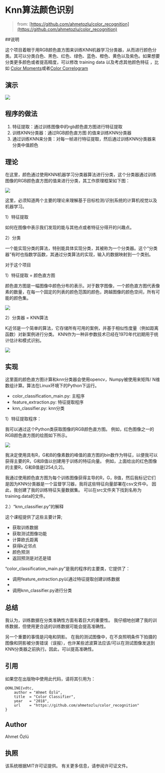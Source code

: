 # Knn算法颜色识别

> from: [https://github.com/ahmetozlu/color_recognition](https://github.com/ahmetozlu/color_recognition)

##说明

这个项目着眼于用RGB颜色直方图来训练KNN机器学习分类器，从而进行颜色分类。其可以分类白色、黑色、红色、绿色、蓝色、橙色、黄色以及紫色。如果想要分类更多颜色或者提高精度，可以修改 training data 以及考虑其他颜色特征 ，比如  [Color Moments](https://en.wikipedia.org/wiki/Color_moments)或者[Color Correlogram ](http://www.cs.cornell.edu/rdz/Papers/ecdl2/spatial.htm)


## 演示

![](https://user-images.githubusercontent.com/22610163/34917659-8497acae-f95a-11e7-93fb-f7cd6cc3128a.gif)


## 程序的做法

1. 特征提取：通过训练图像中的rgb颜色直方图进行特征提取
2. 训练KNN分类器：通过RGB颜色直方图 的值来训练KNN分类器
3. 通过训练KNN来分类：对每一帧进行特征提取，然后通过训练KNN分类器来分类中值颜色

## 理论 

在这里，颜色通过使用KNN机器学习分类器算法进行分类，这个分类器通过训练图像的RGB颜色直方图的值来进行分类，其工作原理框架如下图：

![](https://user-images.githubusercontent.com/22610163/35335133-a9632c70-0125-11e8-9204-0b4bfd0702a7.png)

这里，必须知道两个主要的理论来理解基于目标检测/识别系统的计算机视觉以及机器学习。

1）特征提取

如何在图像中表示我们发现的能与其他点或者特征分得开的兴趣点。

2）分类

一个能实现分类的算法，特别能具体实现分类，其被称为一个分类器。这个“分类器”有时也指数学函数，其通过分类算法的实现，输入的数据映射到一个类别。


对于这个项目

1）特征提取 = 颜色直方图

颜色直方图是一幅图像中颜色分布的表示。对于数字图像，一个颜色直方图代表像素的数量，在每一个固定的列表的颜色范围的颜色，跨越图像的颜色空间，所有可能的颜色集。

![](https://user-images.githubusercontent.com/22610163/34918867-44f5feaa-f96b-11e7-9994-1747846266c9.png)

2）分类器 = KNN算法

K近邻是一个简单的算法，它存储所有可用的案例，并基于相似性度量（例如距离函数）对新案例进行分类。 KNN作为一种非参数技术已经在1970年代初期用于统计估计和模式识别。

![](https://user-images.githubusercontent.com/22610163/34918895-c7b94d24-f96b-11e7-87da-8619d9bd4246.png)


## 实现

这里面的颜色直方图计算和knn分类器会使用opencv，Numpy被使用来矩阵/ N维数组计算。算法在Linux环境下的Python下运行。

- color_classification_main.py: 主程序
- feature_extraction.py: 特征提取程序
- knn_classifier.py: knn分类

1）特征提取程序：

我可以通过这个Python类获取图像的RGB颜色直方图。 例如，红色图像之一的RGB颜色直方图的绘图如下所示。

![](https://user-images.githubusercontent.com/22610163/34919478-f198beb8-f975-11e7-8c1c-0a552f7cd673.jpg)

我决定使用具有R，G和B的像素数的峰值的直方图的bin数作为特征，以便我可以获得主要的R，G和B值以创建用于训练的特征向量。 例如，上面给出的红色图像的主要R，G和B值是[254,0,2]。

我通过使用颜色直方图为每个训练图像获得主导的R，G，B值，然后我标记它们是因为KNN分类器是一个监督学习器，我将这些特征向量部署在csv文件中。 因此，我创建了我的训练特征矢量数据集。 可以在src文件夹下找到名称为training.data的文件。

2.）“knn_classifier.py”的解释

这个课程提供了这些主要计算;

- 获取训练数据
- 获取测试图像功能
- 计算欧氏距离
- 获得k近邻点
- 颜色预测
- 返回预测是对还是错


“color_classification_main.py”是我的程序的主要类，它提供了：

- 调用feature_extraction.py以通过特征提取创建训练数据
- 
- 调用knn_classifier.py进行分类


## 总结

我认为，训练数据在分类准确性方面有着巨大的重要性。 我仔细地创建了我的训练数据，但使用更合适的训练数据可能会提高准确性。

另一个重要的事情是闪电和阴影。 在我的测试图像中，在不良照明条件下拍摄的图像和阴影被分类错误（误报），也许某些滤波算法应该/可以在测试图像发送到KNN分类器之前执行。因此，可以提高准确性。


## 引用

如果您在出版物中使用此代码，请将其引用为：

    @ONLINE{vdtc,
        author = "Ahmet Özlü",
        title  = "Color Classifier",
        year   = "2018",
        url    = "https://github.com/ahmetozlu/color_recognition"
    }

## Author

Ahmet Özlü

## 执照


该系统根据MIT许可证提供。 有关更多信息，请参阅许可证文件。